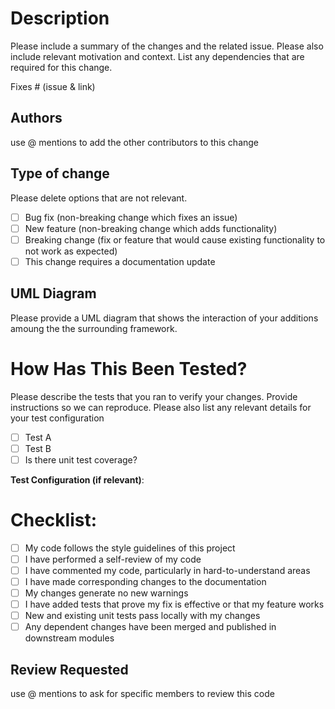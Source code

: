 
# Description

Please include a summary of the changes and the related issue. Please also include relevant motivation and context. List any dependencies that are required for this change.

Fixes # (issue & link)

## Authors
use @ mentions to add the other contributors to this change

## Type of change

Please delete options that are not relevant.

- [ ] Bug fix (non-breaking change which fixes an issue)
- [ ] New feature (non-breaking change which adds functionality)
- [ ] Breaking change (fix or feature that would cause existing functionality to not work as expected)
- [ ] This change requires a documentation update

## UML Diagram
Please provide a UML diagram that shows the interaction of your additions amoung the the surrounding framework. 

# How Has This Been Tested?

Please describe the tests that you ran to verify your changes. Provide instructions so we can reproduce. Please also list any relevant details for your test configuration

- [ ] Test A
- [ ] Test B
- [ ] Is there unit test coverage?

**Test Configuration (if relevant)**:

# Checklist:

- [ ] My code follows the style guidelines of this project
- [ ] I have performed a self-review of my code
- [ ] I have commented my code, particularly in hard-to-understand areas
- [ ] I have made corresponding changes to the documentation
- [ ] My changes generate no new warnings
- [ ] I have added tests that prove my fix is effective or that my feature works
- [ ] New and existing unit tests pass locally with my changes
- [ ] Any dependent changes have been merged and published in downstream modules

## Review Requested
use @ mentions to ask for specific members to review this code
